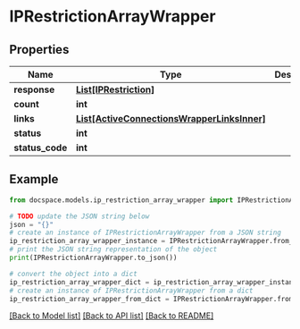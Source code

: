 # IPRestrictionArrayWrapper


## Properties

Name | Type | Description | Notes
------------ | ------------- | ------------- | -------------
**response** | [**List[IPRestriction]**](IPRestriction.md) |  | [optional] 
**count** | **int** |  | [optional] 
**links** | [**List[ActiveConnectionsWrapperLinksInner]**](ActiveConnectionsWrapperLinksInner.md) |  | [optional] 
**status** | **int** |  | [optional] 
**status_code** | **int** |  | [optional] 

## Example

```python
from docspace.models.ip_restriction_array_wrapper import IPRestrictionArrayWrapper

# TODO update the JSON string below
json = "{}"
# create an instance of IPRestrictionArrayWrapper from a JSON string
ip_restriction_array_wrapper_instance = IPRestrictionArrayWrapper.from_json(json)
# print the JSON string representation of the object
print(IPRestrictionArrayWrapper.to_json())

# convert the object into a dict
ip_restriction_array_wrapper_dict = ip_restriction_array_wrapper_instance.to_dict()
# create an instance of IPRestrictionArrayWrapper from a dict
ip_restriction_array_wrapper_from_dict = IPRestrictionArrayWrapper.from_dict(ip_restriction_array_wrapper_dict)
```
[[Back to Model list]](../README.md#documentation-for-models) [[Back to API list]](../README.md#documentation-for-api-endpoints) [[Back to README]](../README.md)


